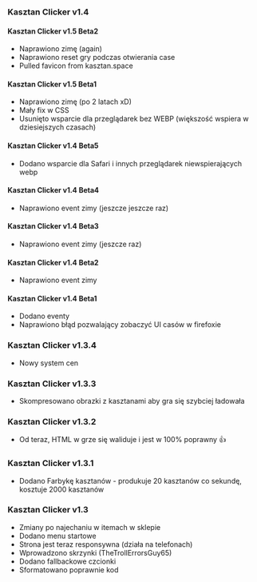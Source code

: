 ### Kasztan Clicker v1.4

#### Kasztan Clicker v1.5 Beta2
- Naprawiono zimę (again)
- Naprawiono reset gry podczas otwierania case
- Pulled favicon from kasztan.space

#### Kasztan Clicker v1.5 Beta1
- Naprawiono zimę (po 2 latach xD)
- Mały fix w CSS
- Usunięto wsparcie dla przeglądarek bez WEBP (większość wspiera w dziesiejszych czasach)

#### Kasztan Clicker v1.4 Beta5
- Dodano wsparcie dla Safari i innych przeglądarek niewspierających webp

#### Kasztan Clicker v1.4 Beta4
- Naprawiono event zimy (jeszcze jeszcze raz)

#### Kasztan Clicker v1.4 Beta3
- Naprawiono event zimy (jeszcze raz)

#### Kasztan Clicker v1.4 Beta2
- Naprawiono event zimy

#### Kasztan Clicker v1.4 Beta1
- Dodano eventy
- Naprawiono błąd pozwalający zobaczyć UI casów w firefoxie

### Kasztan Clicker v1.3.4
- Nowy system cen

### Kasztan Clicker v1.3.3
- Skompresowano obrazki z kasztanami aby gra się szybciej ładowała

### Kasztan Clicker v1.3.2
- Od teraz, HTML w grze się waliduje i jest w 100% poprawny :thumbsup:

### Kasztan Clicker v1.3.1
- Dodano Farbykę kasztanów - produkuje 20 kasztanów co sekundę, kosztuje 2000 kasztanów

### Kasztan Clicker v1.3
- Zmiany po najechaniu w itemach w sklepie
- Dodano menu startowe
- Strona jest teraz responsywna (działa na telefonach)
- Wprowadzono skrzynki (TheTrollErrorsGuy65)
- Dodano fallbackowe czcionki
- Sformatowano poprawnie kod
